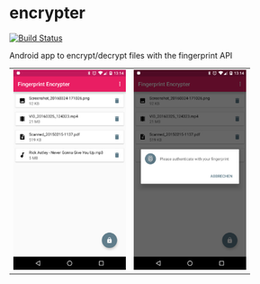 # encrypter

[![Build Status](https://travis-ci.org/j4velin/encrypter.svg?branch=master)](https://travis-ci.org/j4velin/encrypter)

Android app to encrypt/decrypt files with the fingerprint API

<table sytle="border: 0px;">
<tr>
<td><img width="200px" src="screenshot1.png" /></td>
<td><img width="200px" src="screenshot2.png" /></td>
</tr>
</table>
